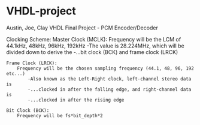 # VHDL-project
Austin, Joe, Clay VHDL Final Project - PCM Encoder/Decoder

Clocking Scheme:
    Master Clock (MCLK):
        Frequency will be the LCM of 44.1kHz, 48kHz, 96kHz, 192kHz
            -The value is 28.224MHz, which will be divided down to derive the
            -...bit clock (BCK) and frame clock (LRCK)

    Frame Clock (LRCK):
        Frequency will be the chosen sampling frequency (44.1, 48, 96, 192 etc...)
            -Also known as the Left-Right clock, left-channel stereo data is
            -...clocked in after the falling edge, and right-channel data is
            -...clocked in after the rising edge

    Bit Clock (BCK):
        Frequency will be fs*bit_depth*2
